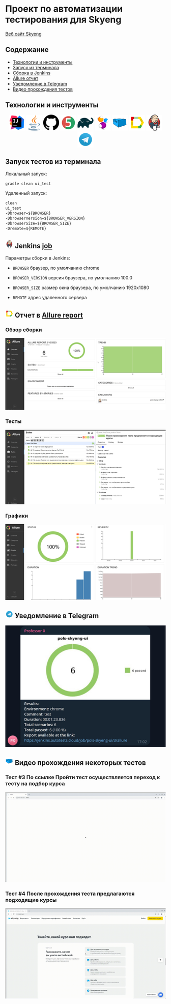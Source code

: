 # Проект по автоматизации тестирования для Skyeng 
<a target="_blank" href="https://skyeng.ru">Веб сайт Skyeng</a>
## Содержание
- [Технологии и инструменты](#-Технологии-и-инструменты)
- [Запуск из терминала](#-запуск-тестов-из-терминала)
- [Сборка в Jenkins](#-jenkins-job)
- [Allure отчет](#-отчет-в-allure-report)
- [Уведомление в Telegram](#-уведомление-в-telegram)
- [Видео прохождения тестов](#-видео-прохождения-некоторых-тестов)

## Технологии и инструменты
<p align="center">
<a href="https://www.jetbrains.com/idea/"><img src="images/logos/IDEA.svg" width="50" height="50"  alt="IDEA"/></a>
<a href="https://www.java.com/"><img src="images/logos/Java.svg" width="50" height="50"  alt="Java"/></a>
<a href="https://github.com/"><img src="images/logos/Github.svg" width="50" height="50"  alt="Github"/></a>
<a href="https://junit.org/junit5/"><img src="images/logos/JUnit5.svg" width="50" height="50"  alt="JUnit5"/></a>
<a href="https://gradle.org/"><img src="images/logos/Gradle.svg" width="50" height="50"  alt="Gradle"/></a>
<a href="https://selenide.org/"><img src="images/logos/Selenide.svg" width="50" height="50"  alt="Selenide"/></a>
<a href="https://aerokube.com/selenoid/"><img src="images/logos/Selenoid.svg" width="50" height="50"  alt="Selenoid"/></a>
<a href="https://github.com/allure-framework/allure2"><img src="images/logos/Allure.svg" width="50" height="50"  alt="Allure"/></a>
<a href="https://www.jenkins.io/"><img src="images/logos/Jenkins.svg" width="50" height="50"  alt="Jenkins"/></a>
<a><img src="images/logos/Telegram.svg" width="50" height="50"  alt="Telegram"/></a>
</p>

## Запуск тестов из терминала
Локальный запуск:
```
gradle clean ui_test
```

Удаленный запуск:
```
clean
ui_test
-Dbrowser=${BROWSER}
-DbrowserVersion=${BROWSER_VERSION}
-DbrowserSize=${BROWSER_SIZE}
-Dremote=${REMOTE}
```
## <img src="images/logos/Jenkins.svg" width="25" height="25"  alt="Jenkins"/></a> Jenkins <a target="_blank" href="https://jenkins.autotests.cloud/job/pols-skyeng-ui/"> job </a> 

Параметры сборки в Jenkins:

- <code>BROWSER</code> браузер, по умолчанию chrome

- <code>BROWSER_VERSION</code> версия браузера, по умолчанию 100.0

- <code>BROWSER_SIZE</code> размер окна браузера, по умолчанию 1920x1080

- <code>REMOTE</code> адрес удаленного сервера

## <img src="images/logos/Allure.svg" width="25" height="25"  alt="Allure"/></a> Отчет в <a target="_blank" href="https://jenkins.autotests.cloud/job/pols-skyeng-ui/3/allure/">Allure report</a>

### Обзор сборки
<p align="center">
<img title="Allure Overview Dashboard" src="images/screens/overview.jpg">
</p>

### Тесты
<p align="center">
<img title="Allure Suites" src="images/screens/tests.jpg">
</p>

### Графики
<p align="center">
<img title="Allure Graphs" src="images/screens/graphs.jpg">
</p>

## <img src="images/logos/Telegram.svg" width="25" height="25"  alt="Allure"/></a> Уведомление в Telegram

<p align="center">
<img title="Allure Overview Dashboard" src="images/screens/telegram.jpg">
</p>

## <img src="images/logos/Selenoid.svg" width="25" height="25" alt="Jenkins"/></a> Видео прохождения некоторых тестов

### Тест #3 По ссылке Пройти тест осуществляется переход к тесту на подбор курса
<p align="center">
  <img title="Selenoid video for test3" src="images/gif/test3.gif">
</p>

### Тест #4 После прохождения теста предлагаются подходящие курсы
<p align="center">
  <img title="Selenoid video for test4" src="images/gif/test4.gif">
</p>
